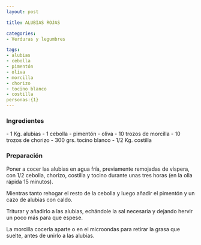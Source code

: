 ```yaml
---
layout: post

title: ALUBIAS ROJAS

categories:
- Verduras y legumbres

tags:
- alubias
- cebolla
- pimentón
- oliva
- morcilla
- chorizo
- tocino blanco
- costilla
personas:{1}
---
```

<h3>Ingredientes</h3>
- 1 Kg. alubias
- 1 cebolla
- pimentón
- oliva
- 10 trozos de morcilla
- 10 trozos de chorizo
- 300 grs. tocino blanco
- 1/2 Kg. costilla

<h3>Preparación</h3>
Poner a cocer las alubias en agua fría, previamente remojadas de víspera, con 1/2 cebolla, chorizo, costilla y tocino durante unas tres horas (en la olla rápida 15 minutos).

Mientras tanto rehogar el resto de la cebolla y luego añadir el pimentón y un cazo de alubias con caldo.

Triturar y añadirlo a las alubias, echándole la sal necesaria y dejando hervir un poco más para que espese.

La morcilla cocerla aparte o en el microondas para retirar la grasa que suelte, antes de unirlo a las alubias.

